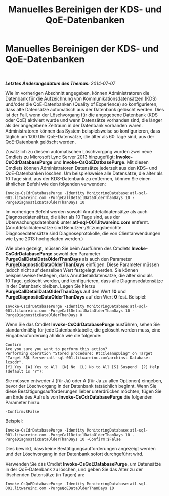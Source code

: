 ﻿---
title: Manuelles Bereinigen der KDS- und QoE-Datenbanken
TOCTitle: Manuelles Bereinigen der KDS- und QoE-Datenbanken
ms:assetid: 3a3a965b-b861-41a4-b9a8-27184d622c17
ms:mtpsurl: https://technet.microsoft.com/de-de/library/JJ204812(v=OCS.15)
ms:contentKeyID: 49293718
ms.date: 05/19/2016
mtps_version: v=OCS.15
ms.translationtype: HT
---

# Manuelles Bereinigen der KDS- und QoE-Datenbanken

 

_**Letztes Änderungsdatum des Themas:** 2014-07-07_

Wie im vorherigen Abschnitt angegeben, können Administratoren die Datenbank für die Aufzeichnung von Kommunikationsdatensätzen (KDS) und/oder die QoE-Datenbanken (Quality of Experience) so konfigurieren, dass alte Datensätze automatisch aus der Datenbank gelöscht werden. Dies ist der Fall, wenn der Löschvorgang für die angegebene Datenbank (KDS oder QoE) aktiviert wurde und wenn Datensätze vorhanden sind, die länger als der angegebene Zeitraum in der Datenbank vorhanden waren. Administratoren können das System beispielsweise so konfigurieren, dass täglich um 1:00 Uhr QoE-Datensätze, die älter als 60 Tage sind, aus der QoE-Datenbank gelöscht werden.

Zusätzlich zu diesem automatischen Löschvorgang wurden zwei neue Cmdlets zu Microsoft Lync Server 2013 hinzugefügt: **Invoke-CsCdrDatabasePurge** und **Invoke-CsQoEDatbasePurge**. Mit diesen Cmdlets können Administratoren Datensätze jederzeit aus den KDS- und QoE-Datenbanken löschen. Um beispielsweise alle Datensätze, die älter als 10 Tage sind, aus der KDS-Datenbank zu entfernen, können Sie einen ähnlichen Befehl wie den folgenden verwenden:

    Invoke-CsCdrDatabasePurge -Identity MonitoringDatabase:atl-sql-001.litwareinc.com -PurgeCallDetailDataOlderThanDays 10 -PurgeDiagnosticDataOlderThanDays 10

Im vorherigen Befehl werden sowohl Anrufdetaildatensätze als auch Diagnosedatensätze, die älter als 10 Tage sind, aus der Überwachungsdatenbank unter **atl-sql-001.litwareinc.com** entfernt. (Anrufdetaildatensätze sind Benutzer-/Sitzungsberichte. Diagnosedatensätze sind Diagnoseprotokolle, die von Clientanwendungen wie Lync 2013 hochgeladen werden.)

Wie oben gezeigt, müssen Sie beim Ausführen des Cmdlets **Invoke-CsCdrDatabasePurge** sowohl den Parameter **PurgeCallDetaiDataOlderThanDays** als auch den Parameter **PurgeDiagnosticDataOlderThanDays** einfügen. Diese Parameter müssen jedoch nicht auf denselben Wert festgelegt werden. Sie können beispielsweise festlegen, dass Anrufdetaildatensätze, die älter sind als 10 Tage, gelöscht werden, und konfigurieren, dass alle Diagnosedatensätze in der Datenbank bleiben. Legen Sie hierzu **PurgeCallDetailDataOlderThanDays** auf den Wert **10** und **PurgeDiagnosticDataOlderThanDays** auf den Wert **0** fest. Beispiel:

    Invoke-CsCdrDatabasePurge -Identity MonitoringDatabase:atl-sql-001.litwareinc.com -PurgeCallDetailDataOlderThanDays 10 -PurgeDiagnosticDataOlderThanDays 0

Wenn Sie das Cmdlet **Invoke-CsCdrDatabasePurge** ausführen, sehen Sie standardmäßig für jede Datenbanktabelle, die gelöscht werden muss, eine Eingabeauforderung ähnlich wie die folgende:

    Confirm
    Are you sure you want to perform this action?
    Performing operation "Stored procedure: RtcCleanupDiag" on Target "Target SQL Server:atl-sql-001.litwareinc.com\archinst Database: lcscdr".
    [Y] Yes  [A] Yes to All  [N] No  [L] No to All [S] Suspend  [?] Help (default is "Y"):

Sie müssen entweder J (für Ja) oder A (für Ja zu allen Optionen) eingeben, bevor der Löschvorgang in der Datenbank tatsächlich beginnt. Wenn Sie diese Bestätigungsaufforderungen lieber unterdrücken möchten, fügen Sie am Ende des Aufrufs von **Invoke-CsCdrDatabasePurge** die folgenden Parameter hinzu:

    -Confirm:$False

Beispiel:

    Invoke-CsCdrDatabasePurge -Identity MonitoringDatabase:atl-sql-001.litwareinc.com -PurgeCallDetailDataOlderThanDays 10 -PurgeDiagnosticDataOlderThanDays 10 -Confirm:$False

Dies bewirkt, dass keine Bestätigungsaufforderungen angezeigt werden und der Löschvorgang in der Datenbank sofort durchgeführt wird.

Verwenden Sie das Cmdlet **Invoke-CsQoEDatabasePurge**, um Datensätze in der QoE-Datenbank zu löschen, und geben Sie das Alter zu der löschenden Datensätze (in Tagen) an:

    Invoke-CsQoEDatabasePurge -Identity MonitoringDatabase:atl-sql-001.litwareinc.com -PurgeQoEDataOlderThanDays 10


